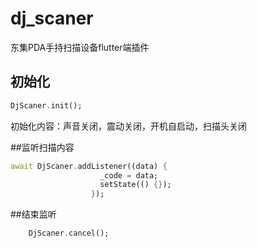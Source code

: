# dj_scaner

东集PDA手持扫描设备flutter端插件

## 初始化
```dart
DjScaner.init();
```
初始化内容：声音关闭，震动关闭，开机自启动，扫描头关闭

##监听扫描内容
```dart
await DjScaner.addListener((data) {
                    _code = data;
                    setState(() {});
                  });
```
##结束监听
```dart
    DjScaner.cancel();
```
